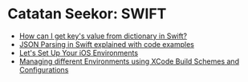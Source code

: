 # Catatan Seekor: SWIFT

* [How can I get key's value from dictionary in Swift?](https://stackoverflow.com/questions/25741114/how-can-i-get-keys-value-from-dictionary-in-swift)
* [JSON Parsing in Swift explained with code examples](https://www.avanderlee.com/swift/json-parsing-decoding/)
* [Let's Set Up Your iOS Environments](https://thoughtbot.com/blog/let-s-setup-your-ios-environments)
* [Managing different Environments using XCode Build Schemes and Configurations](https://medium.com/flawless-app-stories/managing-different-environments-using-xcode-build-schemes-and-configurations-af7c43f5be19)

